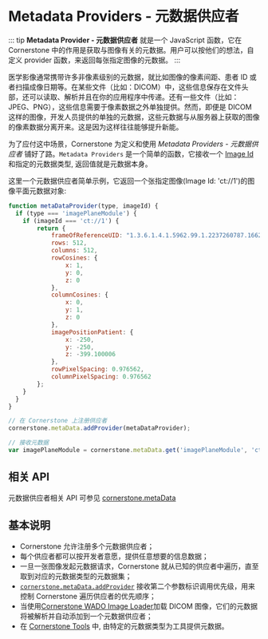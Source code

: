# Metadata Providers - 元数据供应者

::: tip
**Metadata Provider - 元数据供应者** 就是一个 JavaScript 函数，它在 Cornerstone 中的作用是获取与图像有关的元数据。用户可以按他们的想法，自定义 provider 函数，来返回每张指定图像的元数据。
:::

医学影像通常携带许多非像素级别的元数据，就比如图像的像素间距、患者 ID 或者扫描成像日期等。在某些文件（比如：DICOM）中，这些信息保存在文件头部，还可以读取、解析并且在你的应用程序中传递。还有一些文件（比如：JPEG、PNG），这些信息需要于像素数据之外单独提供。然而，即便是 DICOM 这样的图像，开发人员提供的单独的元数据，这些元数据与从服务器上获取的图像的像素数据分离开来。这是因为这样往往能够提升新能。

为了应付这中场景，Cornerstone 为定义和使用 *Metadata Providers - 元数据供应者*
铺好了路。`Metadata Providers` 是一个简单的函数，它接收一个 [Image Id](image-ids.md) 和指定的元数据类型, 返回值就是元数据本身。

这里一个元数据供应者简单示例，它返回一个张指定图像(Image Id: 'ct://1')的图像平面元数据对象:

````javascript
function metaDataProvider(type, imageId) {
  if (type === 'imagePlaneModule') {
    if (imageId === 'ct://1') {
        return {
            frameOfReferenceUID: "1.3.6.1.4.1.5962.99.1.2237260787.1662717184.1234892907507.1411.0",
            rows: 512,
            columns: 512,
            rowCosines: {
                x: 1,
                y: 0,
                z: 0
            },
            columnCosines: {
                x: 0,
                y: 1,
                z: 0
            },
            imagePositionPatient: {
                x: -250,
                y: -250,
                z: -399.100006
            },
            rowPixelSpacing: 0.976562,
            columnPixelSpacing: 0.976562
        };
    }
  }
}

// 在 Cornerstone 上注册供应者
cornerstone.metaData.addProvider(metaDataProvider);

// 接收元数据
var imagePlaneModule = cornerstone.metaData.get('imagePlaneModule', 'ct://1');
````

## 相关 API
元数据供应者相关 API 可参见 [cornerstone.metaData](../api.md#metadata)
## 基本说明
  * Cornerstone 允许注册多个元数据供应者；
  * 每个供应者都可以按开发者意愿，提供任意想要的信息数据；
  * 一旦一张图像发起元数据请求，Cornerstone 就从已知的供应者中遍历，直至取到对应的元数据类型的元数据集；
  * [`cornerstone.metaData.addProvider`](../api.md#metadata) 接收第二个参数标识调用优先级，用来控制 Cornerstone 遍历供应者的优先顺序；
  * 当使用[Cornerstone WADO Image Loader](https://github.com/cornerstonejs/cornerstoneWADOImageLoader)加载 DICOM 图像，它们的元数据将被解析并自动添加到一个元数据供应者；
  * 在 [Cornerstone Tools](https://github.com/cornerstonejs/cornerstoneTools) 中, 由特定的元数据类型为工具提供元数据。
